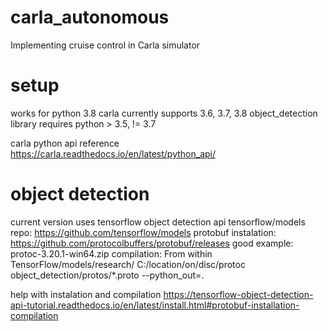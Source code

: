# carla_autonomous
Implementing cruise control in Carla simulator 

# setup
works for python 3.8
    carla currently supports 3.6, 3.7, 3.8
    object_detection library requires python > 3.5, != 3.7

carla python api reference
    https://carla.readthedocs.io/en/latest/python_api/


# object detection 
current version uses tensorflow object detection api
    tensorflow/models repo: 
        https://github.com/tensorflow/models
    protobuf
        instalation:
            https://github.com/protocolbuffers/protobuf/releases
            good example: protoc-3.20.1-win64.zip
        compilation:
            From within TensorFlow/models/research/
            C:/location/on/disc/protoc object_detection/protos/*.proto --python_out=.

help with instalation and compilation 
    https://tensorflow-object-detection-api-tutorial.readthedocs.io/en/latest/install.html#protobuf-installation-compilation